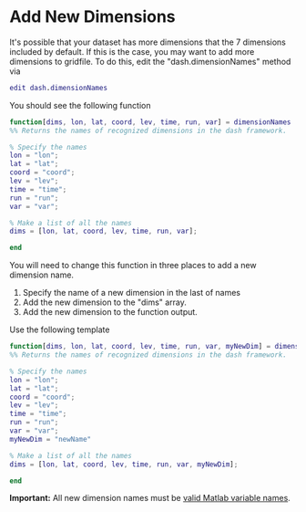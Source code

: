 # Add New Dimensions
It's possible that your dataset has more dimensions that the 7 dimensions included by default. If this is the case, you may want to add more dimensions to gridfile. To do this, edit the "dash.dimensionNames" method via
```matlab
edit dash.dimensionNames
```

You should see the following function
```matlab
function[dims, lon, lat, coord, lev, time, run, var] = dimensionNames
%% Returns the names of recognized dimensions in the dash framework.

% Specify the names
lon = "lon";
lat = "lat";
coord = "coord";
lev = "lev";
time = "time";
run = "run";
var = "var";

% Make a list of all the names
dims = [lon, lat, coord, lev, time, run, var];

end
```

You will need to change this function in three places to add a new dimension name.
1. Specify the name of a new dimension in the last of names
2. Add the new dimension to the "dims" array.
3. Add the new dimension to the function output.

Use the following template

```matlab
function[dims, lon, lat, coord, lev, time, run, var, myNewDim] = dimensionNames
%% Returns the names of recognized dimensions in the dash framework.

% Specify the names
lon = "lon";
lat = "lat";
coord = "coord";
lev = "lev";
time = "time";
run = "run";
var = "var";
myNewDim = "newName"

% Make a list of all the names
dims = [lon, lat, coord, lev, time, run, var, myNewDim];

end
```

**Important:** All new dimension names must be [valid Matlab variable names](https://www.mathworks.com/help/matlab/matlab_prog/variable-names.html).
